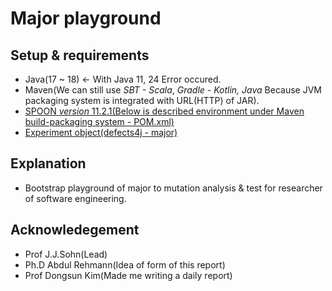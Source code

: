 # Major playground

  ## Setup & requirements

   - Java(17 ~ 18) <- With Java 11, 24 Error occured.
   - Maven(We can still use *SBT - Scala*, *Gradle - Kotlin, Java* Because JVM packaging system is integrated with URL(HTTP) of JAR).
   - [SPOON *version* 11.2.1(Below is described environment under Maven build-packaging system - POM.xml)](https://central.sonatype.com/artifact/fr.inria.gforge.spoon/spoon-core)
   - [Experiment object(defects4j - major)](https://github.com/rjust/defects4j)

## Explanation

  - Bootstrap playground of major to mutation analysis & test for researcher of software engineering. 

## Acknowledegement  

  - Prof J.J.Sohn(Lead)
  - Ph.D Abdul Rehmann(Idea of form of this report)
  - Prof Dongsun Kim(Made me writing a daily report)


